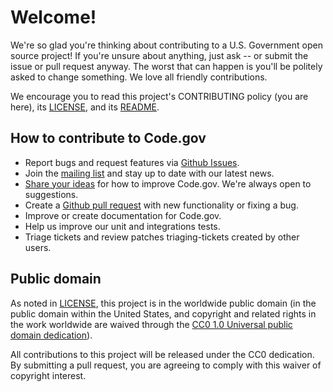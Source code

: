# Welcome!

We're so glad you're thinking about contributing to a U.S. Government open source project! If you're unsure about anything, just ask -- or submit the issue or pull request anyway. The worst that can happen is you'll be politely asked to change something. We love all friendly contributions.

We encourage you to read this project's CONTRIBUTING policy (you are here), its [LICENSE](LICENSE.md), and its [README](README.md).

## How to contribute to Code.gov

- Report bugs and request features via [Github Issues](https://github.com/GSA/code-gov/issues).
- Join the [mailing list](http://code.us15.list-manage.com/subscribe?u=57dec439b29289fc14396b8db&id=a317168ea7) and stay up to date with our latest news.
- [Share your ideas](mailto://code@gsa.gov) for how to improve Code.gov. We're always open to suggestions.
- Create a [Github pull request](https://help.github.com/articles/creating-a-pull-request/) with new functionality or fixing a bug.
- Improve or create documentation for Code.gov.
- Help us improve our unit and integrations tests.
- Triage tickets and review patches triaging-tickets created by other users.

## Public domain

As noted in [LICENSE](LICENSE.md), this project is in the worldwide public domain (in the public domain within the United States, and copyright and related rights in the work worldwide are waived through the [CC0 1.0 Universal public domain dedication](https://creativecommons.org/publicdomain/zero/1.0/)).

All contributions to this project will be released under the CC0 dedication. By submitting a pull request, you are agreeing to comply with this waiver of copyright interest.